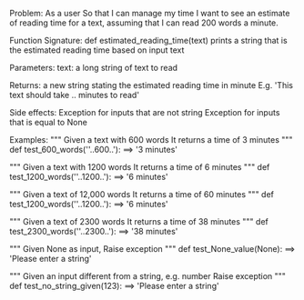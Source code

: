 Problem:
As a user
So that I can manage my time
I want to see an estimate of reading time for a text, assuming that I can read 200 words a minute.


Function Signature:
def estimated_reading_time(text)
    prints a string that is the estimated reading time based on input text

Parameters:
    text: a long string of text to read

Returns:
    a new string stating the estimated reading time in minute
    E.g. 'This text should take .. minutes to read'

Side effects:
    Exception for inputs that are not string
    Exception for inputs that is equal to None


Examples:
"""
Given a text with 600 words
It returns a time of 3 minutes
"""
def test_600_words(''..600..'):
==> '3 minutes'


"""
Given a text with 1200 words
It returns a time of 6 minutes
"""
def test_1200_words(''..1200..'):
==> '6 minutes'

"""
Given a text of 12,000 words
It returns a time of 60 minutes
"""
def test_1200_words(''..1200..'):
==> '6 minutes'

"""
Given a text of 2300 words
It returns a time of 38 minutes
"""
def test_2300_words(''..2300..'):
==> '38 minutes'

"""
Given None as input,
Raise exception
"""
def test_None_value(None):
==> 'Please enter a string'

"""
Given an input different from a string, e.g. number
Raise exception
"""
def test_no_string_given(123):
==> 'Please enter a string'